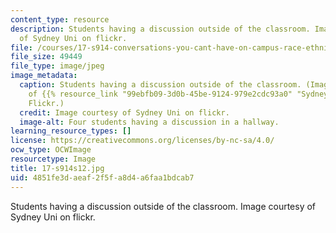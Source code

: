 ```yaml
---
content_type: resource
description: Students having a discussion outside of the classroom. Image courtesy
  of Sydney Uni on flickr.
file: /courses/17-s914-conversations-you-cant-have-on-campus-race-ethnicity-gender-and-identity-spring-2012/4851fe3daeaf2f5fa8d4a6faa1bdcab7_17-s914s12.jpg
file_size: 49449
file_type: image/jpeg
image_metadata:
  caption: Students having a discussion outside of the classroom. (Image courtesy
    of {{% resource_link "99ebfb09-3d0b-45be-9124-979e2cdc93a0" "Sydney Uni" %}} on
    Flickr.)
  credit: Image courtesy of Sydney Uni on flickr.
  image-alt: Four students having a discussion in a hallway.
learning_resource_types: []
license: https://creativecommons.org/licenses/by-nc-sa/4.0/
ocw_type: OCWImage
resourcetype: Image
title: 17-s914s12.jpg
uid: 4851fe3d-aeaf-2f5f-a8d4-a6faa1bdcab7
---
```

Students having a discussion outside of the classroom. Image courtesy of Sydney Uni on flickr.